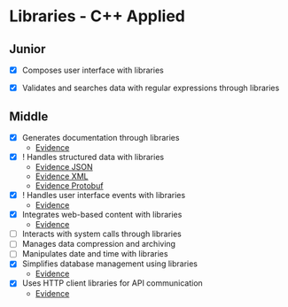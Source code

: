 # Libraries - C++ Applied

## Junior
- [X] Composes user interface with libraries

- [X] Validates and searches data with regular expressions through libraries

## Middle
- [X] Generates documentation through libraries
    - [Evidence](./evidence/doxygen_example/0_root/bin/main.cpp)
- [X] ! Handles structured data with libraries
    - [Evidence JSON](./evidence/structured_data/src/json.cpp)
    - [Evidence XML](./evidence/structured_data/src/xml.cpp)
    - [Evidence Protobuf](./evidence/protobuf_n_mq/1_tcp_communication/proto/message.proto)
- [X] ! Handles user interface events with libraries
    - [Evidence](./evidence/evograph/2_gui/src/widgets/items/Button.cpp)
- [X] Integrates web-based content with libraries
    - [Evidence](./evidence/cpp_web_example/0_root/bin/main.cpp)
- [ ] Interacts with system calls through libraries
- [ ] Manages data compression and archiving
- [ ] Manipulates date and time with libraries
- [X] Simplifies database management using libraries
    - [Evidence](./evidence/orm_example/src/main.rs)
- [X] Uses HTTP client libraries for API communication
    - [Evidence](./evidence/cpp_web_example/0_root/bin/client.cpp)
